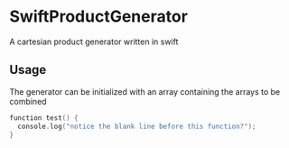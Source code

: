 # SwiftProductGenerator
A cartesian product generator written in swift


## Usage
The generator can be initialized with an array containing the arrays to be combined
```swift
function test() {
  console.log("notice the blank line before this function?");
}
```
